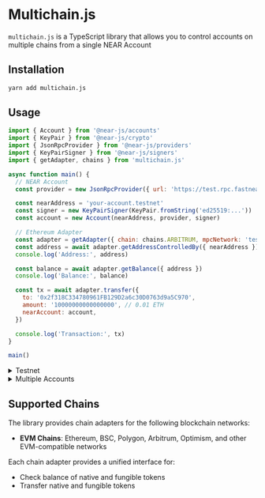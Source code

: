 # Multichain.js

`multichain.js` is a TypeScript library that allows you to control accounts on multiple chains
from a single NEAR Account


## Installation

```bash
yarn add multichain.js
```

## Usage

```js
import { Account } from '@near-js/accounts'
import { KeyPair } from '@near-js/crypto'
import { JsonRpcProvider } from '@near-js/providers'
import { KeyPairSigner } from '@near-js/signers'
import { getAdapter, chains } from 'multichain.js'

async function main() {
  // NEAR Account
  const provider = new JsonRpcProvider({ url: 'https://test.rpc.fastnear.com' })

  const nearAddress = 'your-account.testnet'
  const signer = new KeyPairSigner(KeyPair.fromString('ed25519:...'))
  const account = new Account(nearAddress, provider, signer)

  // Ethereum Adapter
  const adapter = getAdapter({ chain: chains.ARBITRUM, mpcNetwork: 'testnet' })
  const address = await adapter.getAddressControlledBy({ nearAddress })
  console.log('Address:', address)

  const balance = await adapter.getBalance({ address })
  console.log('Balance:', balance)

  const tx = await adapter.transfer({
    to: '0x2f318C334780961FB129D2a6c30D0763d9a5C970',
    amount: '10000000000000000', // 0.01 ETH
    nearAccount: account,
  })

  console.log('Transaction:', tx)
}

main()
```

<details>

<summary> Testnet </summary>

If you want to use a `testnet` NEAR account be sure to add the `mpcNetwork: testnet` parameter to `getAdapter`

```js
  const adapter = getAdapter({ chain: chains.ARBITRUM, mpcNetwork: 'testnet' })
```

</details>


<details>

<summary> Multiple Accounts </summary>

You can control multiple accounts on each chain, for that you only need to change the `addressIndex` (defaults to `0`)
on both `getControlledAccount` and `transfer`

```js
  const { address } = await adapter.getControlledAccount({ nearAccountId, addressIndex: 1 })

  const txHash = await adapter.transfer({
    to: '0x2f318C334780961FB129D2a6c30D0763d9a5C970',
    amount: '10000000000000000', // 0.01 ETH
    nearAccount: account,
    addressIndex: 1
  })
```

</details>

## Supported Chains

The library provides chain adapters for the following blockchain networks:

- **EVM Chains**: Ethereum, BSC, Polygon, Arbitrum, Optimism, and other EVM-compatible networks
<!-- - **Bitcoin**: Bitcoin mainnet and testnet with P2WPKH transaction support
- **Cosmos**: Cosmos Hub, Osmosis, and other Cosmos SDK-based chains
- **Solana**: High-performance blockchain with native token transfers
- **Aptos**: Move-based blockchain with Ed25519 signature support
- **SUI**: Move-based blockchain with Ed25519 signature support
- **XRP Ledger**: XRP mainnet, testnet, and devnet with native XRP transfers -->

Each chain adapter provides a unified interface for:
- Check balance of native and fungible tokens
- Transfer native and fungible tokens
